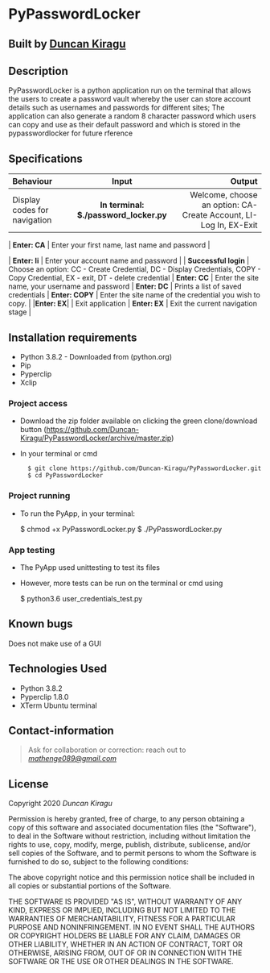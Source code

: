 # PyPasswordLocker

## Built by [Duncan Kiragu](https://github.com/Duncan-Kiragu/)

## Description 
PyPasswordLocker is a python application run on the terminal that allows the users to create a password vault whereby the user can store account details such as usernames and passwords for different sites; The application can also generate a random 8 character password which users can copy and use as their default password and which is stored in the pypasswordlocker for future rference


## Specifications
| Behaviour | Input | Output |
| :---------------- | :---------------: | ------------------: |
| Display codes for navigation | **In terminal: $./password_locker.py** | Welcome, choose an option: CA-Create Account, LI-Log In, EX-Exit |

| **Enter: CA** | Enter your first name, last name and password |

| **Enter: li** | Enter your account name and password |
| **Successful login** | 
Choose an option: CC - Create Credential, DC - Display Credentials, COPY - Copy Credential, EX - exit, DT - delete credential |
**Enter: CC** | Enter the site name, your username and password |
**Enter: DC** | Prints a list of saved credentials |
**Enter: COPY** | Enter the site name of the credential you wish to copy. |
|**Enter: EX**|
| Exit application | **Enter: EX** | Exit the current navigation stage |

## Installation requirements
* Python 3.8.2 - Downloaded from (python.org)
* Pip
* Pyperclip
* Xclip

### Project access
* Download the zip folder available on clicking the green clone/download button 
	(https://github.com/Duncan-Kiragu/PyPasswordLocker/archive/master.zip)

* In your terminal or cmd

        $ git clone https://github.com/Duncan-Kiragu/PyPasswordLocker.git
        $ cd PyPasswordLocker

### Project running

* To run the PyApp, in your terminal:

	$ chmod +x PyPasswordLocker.py
        $ ./PyPasswordLocker.py
        

### App testing

* The PyApp used unittesting to test its files

* However, more tests can be run on the terminal or cmd using

	 $ python3.6 user_credentials_test.py


## Known bugs

Does not make use of a GUI

## Technologies Used

* Python 3.8.2
* Pyperclip 1.8.0
* XTerm Ubuntu terminal

## Contact-information

> Ask for collaboration or correction: reach out to *mathenge089@gmail.com*

## License

Copyright 2020 *Duncan Kiragu*

Permission is hereby granted, free of charge, to any person obtaining a copy of this software and associated documentation files (the "Software"), to deal in the Software without restriction, including without limitation the rights to use, copy, modify, merge, publish, distribute, sublicense, and/or sell copies of the Software, and to permit persons to whom the Software is furnished to do so, subject to the following conditions:

The above copyright notice and this permission notice shall be included in all copies or substantial portions of the Software.

THE SOFTWARE IS PROVIDED "AS IS", WITHOUT WARRANTY OF ANY KIND, EXPRESS OR IMPLIED, INCLUDING BUT NOT LIMITED TO THE WARRANTIES OF MERCHANTABILITY, FITNESS FOR A PARTICULAR PURPOSE AND NONINFRINGEMENT. IN NO EVENT SHALL THE AUTHORS OR COPYRIGHT HOLDERS BE LIABLE FOR ANY CLAIM, DAMAGES OR OTHER LIABILITY, WHETHER IN AN ACTION OF CONTRACT, TORT OR OTHERWISE, ARISING FROM, OUT OF OR IN CONNECTION WITH THE SOFTWARE OR THE USE OR OTHER DEALINGS IN THE SOFTWARE.